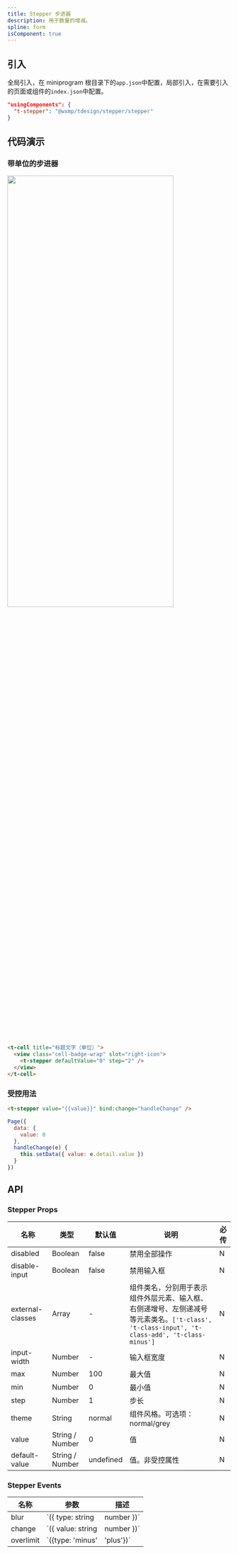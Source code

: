 ```yaml
---
title: Stepper 步进器
description: 用于数量的增减。
spline: form
isComponent: true
---
```


## 引入

全局引入，在 miniprogram 根目录下的`app.json`中配置，局部引入，在需要引入的页面或组件的`index.json`中配置。

```json
"usingComponents": {
  "t-stepper": "@wxmp/tdesign/stepper/stepper"
}
```

## 代码演示

### 带单位的步进器

<img src="https://tdesign.gtimg.com/miniprogram/readme/stepper.png" width="375px" height="50%">

```html
<t-cell title="标题文字（单位）">
  <view class="cell-badge-wrap" slot="right-icon">
    <t-stepper defaultValue="0" step="2" />
  </view>
</t-cell>
```

### 受控用法

```html
<t-stepper value="{{value}}" bind:change="handleChange" />
```

```js
Page({
  data: {
    value: 0
  },
  handleChange(e) {
    this.setData({ value: e.detail.value })
  }
})
```
## API
### Stepper Props

名称 | 类型 | 默认值 | 说明 | 必传
-- | -- | -- | -- | --
disabled | Boolean | false | 禁用全部操作 | N
disable-input | Boolean | false | 禁用输入框 | N
external-classes | Array | - | 组件类名，分别用于表示组件外层元素、输入框、右侧递增号、左侧递减号等元素类名。`['t-class', 't-class-input', 't-class-add', 't-class-minus']` | N
input-width | Number | - | 输入框宽度 | N
max | Number | 100 | 最大值 | N
min | Number | 0 | 最小值 | N
step | Number | 1 | 步长 | N
theme | String | normal | 组件风格。可选项：normal/grey | N
value | String / Number | 0 | 值 | N
default-value | String / Number | undefined | 值。非受控属性 | N

### Stepper Events

名称 | 参数 | 描述
-- | -- | --
blur | `({ type: string | number })` | 输入框失去焦点时触发
change | `({ value: string | number })` | 数值发生变更时触发
overlimit | `({type: 'minus' | 'plus'})` | 数值超出限制时触发
